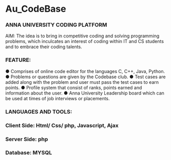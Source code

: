 # Au_CodeBase

### ANNA UNIVERSITY CODING PLATFORM
AIM:
The idea is to bring in competitive coding and solving programming problems, which inculcates an interest of coding within IT and CS students and to embrace their coding talents.
### FEATURE:
● Comprises of online code editor for the languages  C, C++, Java, Python.
● Problems or questions are given by the Codebase club.
● Test cases are added along with the problem and user must pass the test cases to earn points.
● Profile system that consist of ranks, points earned and information about the user.
● Anna University Leadership board which can be used at times of job interviews or placements.
### LANGUAGES AND TOOLS:
### Client Side: Html/ Css/ php, Javascript, Ajax
### Server Side:  php
### Database:  MYSQL
